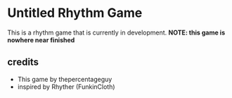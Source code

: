 # Untitled Rhythm Game
This is a rhythm game that is currently in development.
**NOTE: this game is nowhere near finished**

## credits
- This game by thepercentageguy
- inspired by Rhyther (FunkinCloth)
